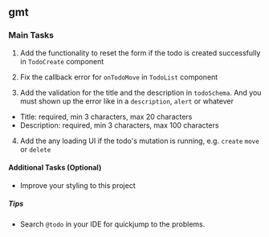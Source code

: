 ## gmt

### Main Tasks

1. Add the functionality to reset the form if the todo is created successfully
   in `TodoCreate` component

2. Fix the callback error for `onTodoMove` in `TodoList` component

3. Add the validation for the title and the description in `todoSchema`. And you must
   shown up the error like in a `description`, `alert` or whatever

- Title: required, min 3 characters, max 20 characters
- Description: required, min 3 characters, max 100 characters

4. Add the any loading UI if the todo's mutation is running, e.g. `create`
   `move` or `delete`

#### Additional Tasks (Optional)

- Improve your styling to this project

##### Tips

- Search `@todo` in your IDE for quickjump to the problems.
